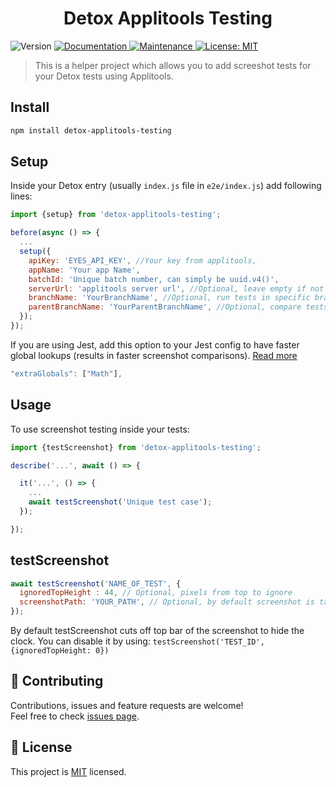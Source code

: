 <h1 align="center">Detox Applitools Testing</h1>
<p>
  <img alt="Version" src="https://badge.fury.io/js/detox-applitools-testing.svg" />
  <a href="https://github.com/wix/detox-applitools-testing#readme">
    <img alt="Documentation" src="https://img.shields.io/badge/documentation-yes-brightgreen.svg" target="_blank" />
  </a>
  <a href="https://github.com/wix/detox-applitools-testing/graphs/commit-activity">
    <img alt="Maintenance" src="https://img.shields.io/badge/Maintained%3F-yes-green.svg" target="_blank" />
  </a>
  <a href="https://github.com/wix/detox-applitools-testing/blob/master/LICENSE">
    <img alt="License: MIT" src="https://img.shields.io/badge/License-MIT-yellow.svg" target="_blank" />
  </a>
</p>

> This is a helper project which allows you to add screeshot tests for your Detox tests using Applitools.

## Install

```sh
npm install detox-applitools-testing
```
## Setup

Inside your Detox entry (usually `index.js` file in `e2e/index.js`) add following lines:

```javascript
import {setup} from 'detox-applitools-testing';

before(async () => {
  ...
  setup({
    apiKey: 'EYES_API_KEY', //Your key from applitools,
    appName: 'Your app Name',
    batchId: 'Unique batch number, can simply be uuid.v4()',
    serverUrl: 'applitools server url', //Optional, leave empty if not using custom server
    branchName: 'YourBranchName', //Optional, run tests in specific branch. Learn more: https://help.applitools.com/hc/en-us/articles/360007528631-Branches
    parentBranchName: 'YourParentBranchName', //Optional, compare tests against a specific baseline in a different branch. Learn more: https://help.applitools.com/hc/en-us/articles/360007528631-Branches 
  });
});

```

If you are using Jest, add this option to your Jest config to have faster global lookups (results in faster screenshot comparisons). [Read more](https://jestjs.io/docs/en/configuration#extraglobals-arraystring)
```javascript
"extraGlobals": ["Math"],
```

## Usage

To use screenshot testing inside your tests:

```javascript
import {testScreenshot} from 'detox-applitools-testing';

describe('...', await () => {

  it('...', () => {
    ...
    await testScreenshot('Unique test case');
  });

});
```

## testScreenshot
```javascript
await testScreenshot('NAME_OF_TEST', {
  ignoredTopHeight : 44, // Optional, pixels from top to ignore
  screenshotPath: 'YOUR_PATH', // Optional, by default screenshot is taken by Detox
});
```

By default testScreenshot cuts off top bar of the screenshot to hide the clock. You can disable it by using: `testScreenshot('TEST_ID', {ignoredTopHeight: 0})`

## 🤝 Contributing
Contributions, issues and feature requests are welcome!<br />Feel free to check [issues page](https://github.com/wix/detox-applitools-testing/issues).

## 📝 License

This project is [MIT](https://github.com/wix/detox-applitools-testing/blob/master/LICENSE) licensed.
